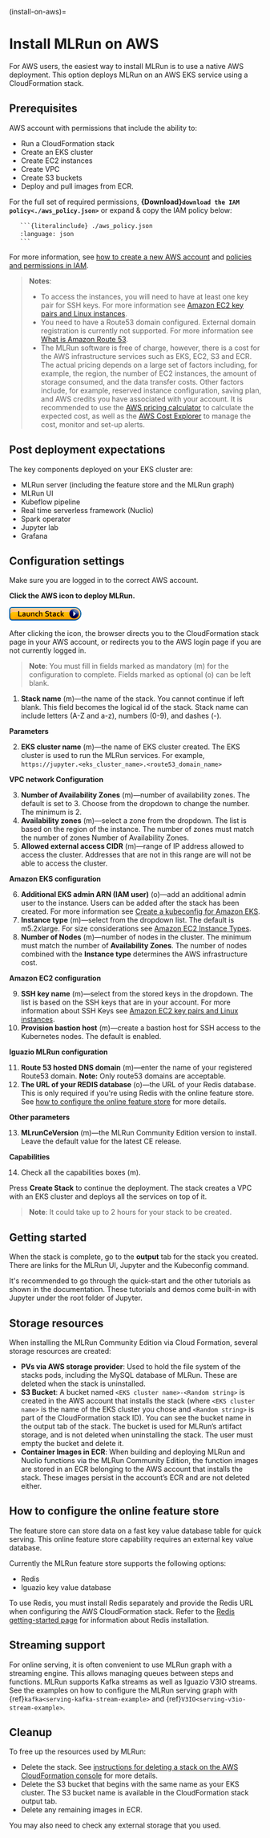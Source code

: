(install-on-aws)=
# Install MLRun on AWS

For AWS users, the easiest way to install MLRun is to use a native AWS deployment. This option deploys MLRun on an AWS EKS service using a CloudFormation stack.

## Prerequisites

AWS account with permissions that include the ability to: 

- Run a CloudFormation stack
- Create an EKS cluster
- Create EC2 instances
- Create VPC
- Create S3 buckets
- Deploy and pull images from ECR.

For the full set of required permissions, **{Download}`download the IAM policy<./aws_policy.json>`** or expand & copy the IAM policy below: 

````{dropdown} show the IAM policy
   ```{literalinclude} ./aws_policy.json
   :language: json
   ```
````

  For more information, see [how to create a new AWS account](https://aws.amazon.com/premiumsupport/knowledge-center/create-and-activate-aws-account/) and [policies and permissions in IAM](https://docs.aws.amazon.com/IAM/latest/UserGuide/access_policies.html).

> **Notes**:
> - To access the instances, you will need to have at least one key pair for SSH keys. For more information see [Amazon EC2 key pairs and Linux instances](https://docs.aws.amazon.com/AWSEC2/latest/UserGuide/ec2-key-pairs.html).
> - You need to have a Route53 domain configured. External domain registration is currently not supported. For more information see [What is Amazon Route 53](https://docs.aws.amazon.com/Route53/latest/DeveloperGuide/Welcome.html).
> - The MLRun software is free of charge, however, there is a cost for the AWS infrastructure services such as EKS, EC2, S3 and ECR. The actual pricing depends on a large set of factors including, for example, the region, the number of EC2 instances, the amount of storage consumed, and the data transfer costs. Other factors include, for example, reserved instance configuration, saving plan, and AWS credits you have associated with your account. It is recommended to use the [AWS pricing calculator](https://calculator.aws) to calculate the expected cost, as well as the [AWS Cost Explorer](https://aws.amazon.com/aws-cost-management/aws-cost-explorer/) to manage the cost, monitor and set-up alerts.

## Post deployment expectations

The key components deployed on your EKS cluster are:

- MLRun server (including the feature store and the MLRun graph)
- MLRun UI
- Kubeflow pipeline
- Real time serverless framework (Nuclio)
- Spark operator
- Jupyter lab
- Grafana

## Configuration settings

Make sure you are logged in to the correct AWS account.

**Click the AWS icon to deploy MLRun.**

<a href="https://us-east-1.console.aws.amazon.com/cloudformation/home?region=us-east-1#/stacks/quickcreate?templateUrl=https%3A%2F%2Fmlrun-ce-cfn.s3.us-east-2.amazonaws.com%2Fquickstart-amazon-eks%2Ftemplates%2Figuazio-mlrun-kit-entrypoint-new-vpc.template.yaml&stackName=MLrun-community&param_AdditionalEKSAdminUserArn=&param_AvailabilityZones%5B%5D=&param_ClusterDomain=&param_DeployMLRunKit=true&param_EKSClusterName=&param_KeyPairName=&param_MLrunKitVersion=&param_NodeInstanceFamily=Standard&param_NodeInstanceType=m5.2xlarge&param_NumberOfAZs=3&param_NumberOfNodes=3&param_ProvisionBastionHost=Disabled&param_RegistryDomainName=index.docker.io&param_RegistryEmail=&param_RegistrySuffix=%2Fv1%2F&param_RegistryUsername=&param_RemoteAccessCIDR="><img src="../_static/images/aws_launch_stack.png"></img></a>

After clicking the icon, the browser directs you to the CloudFormation stack page in your AWS account, or redirects you to the AWS login page if you are not currently logged in.

> **Note**: You must fill in fields marked as mandatory (m) for the configuration to complete. Fields marked as optional (o) can be left blank.

1. **Stack name** (m)&mdash;the name of the stack. You cannot continue if left blank. This field becomes the logical id of the stack. Stack name can include letters (A-Z and a-z), numbers (0-9), and dashes (-).

**Parameters**

2. **EKS cluster name** (m)&mdash;the name of EKS cluster created. The EKS cluster is used to run the MLRun services. For example, `https://jupyter.<eks_cluster_name>.<route53_domain_name>`

**VPC network Configuration**

3. **Number of Availability Zones** (m)&mdash;number of availability zones. The default is set to 3. Choose from the dropdown to change the number. The minimum is 2.
4. **Availability zones** (m)&mdash;select a zone from the dropdown. The list is based on the region of the instance. The number of zones must match the number of zones Number of Availability Zones.
5. **Allowed external access CIDR** (m)&mdash;range of IP address allowed to access the cluster. Addresses that are not in this range are will not be able to access the cluster.

**Amazon EKS configuration**

6. **Additional EKS admin ARN (IAM user)** (o)&mdash;add an additional admin user to the instance. Users can be added after the stack has been created. For more information see [Create a kubeconfig for Amazon EKS](https://docs.aws.amazon.com/eks/latest/userguide/create-kubeconfig.html).
7. **Instance type** (m)&mdash;select from the dropdown list. The default is m5.2xlarge. For size considerations see [Amazon EC2 Instance Types](https://aws.amazon.com/ec2/instance-types/).
8. **Number of Nodes** (m)&mdash;number of nodes in the cluster. The minimum must match the number of **Availability Zones**. The number of nodes combined with the **Instance type** determines the AWS infrastructure cost. 

**Amazon EC2 configuration**

9. **SSH key name** (m)&mdash;select from the stored keys in the dropdown. The list is based on the SSH keys that are in your account. For more information about SSH Keys see [Amazon EC2 key pairs and Linux instances](https://docs.aws.amazon.com/AWSEC2/latest/UserGuide/ec2-key-pairs.html).
10. **Provision bastion host** (m)&mdash;create a bastion host for SSH access to the Kubernetes nodes. The default is enabled.


**Iguazio MLRun configuration**

11. **Route 53 hosted DNS domain** (m)&mdash;enter the name of your registered Route53 domain. **Note:** Only route53 domains are acceptable.
12. **The URL of your REDIS database** (o)&mdash;the URL of your Redis database. This is only required if you're using Redis with the online feature store. See [how to configure the online feature store](#configure-online-feature-store) for more details.

**Other parameters**

13. **MLrunCeVersion** (m)&mdash;the MLRun Community Edition version to install. Leave the default value for the latest CE release.

**Capabilities**

14. Check all the capabilities boxes (m).

Press **Create Stack** to continue the deployment.
The stack creates a VPC with an EKS cluster and deploys all the services on top of it.

> **Note**: It could take up to 2 hours for your stack to be created.

## Getting started
When the stack is complete, go to the **output** tab for the stack you created. There are links for the MLRun UI, Jupyter and the Kubeconfig command.

It's recommended to go through the quick-start and the other tutorials as shown in the documentation. These tutorials and demos come built-in with Jupyter under the root folder of Jupyter.

## Storage resources

When installing the MLRun Community Edition via Cloud Formation, several storage resources are created:

- **PVs via AWS storage provider**: Used to hold the file system of the stacks pods, including the MySQL database of MLRun. These are deleted when the stack is uninstalled.
- **S3 Bucket**: A bucket named `<EKS cluster name>-<Random string>` is created in the AWS account that installs the stack (where `<EKS cluster name>` is the name of the EKS cluster you chose and `<Random string>` is part of the CloudFormation stack ID). You can see the bucket name in the output tab of the stack. The bucket is used for MLRun’s artifact storage, and is not deleted when uninstalling the stack. The user must empty the bucket and delete it.
- **Container Images in ECR**: When building and deploying MLRun and Nuclio functions via the MLRun Community Edition, the function images are stored in an ECR belonging to the AWS account that installs the stack. These images persist in the account’s ECR and are not deleted either.

<a id="configure-online-feature-store"/>

## How to configure the online feature store

The feature store can store data on a fast key value database table for quick serving. This online feature store capability requires an external key value database.

Currently the MLRun feature store supports the following options:
- Redis 
- Iguazio key value database
  
To use Redis, you must install Redis separately and provide the Redis URL when configuring the AWS CloudFormation stack. Refer to the [Redis getting-started page](https://redis.io/docs/getting-started/) for information about Redis installation.

## Streaming support

For online serving, it is often convenient to use MLRun graph with a streaming engine. This allows managing queues between steps and functions. 
MLRun supports Kafka streams as well as Iguazio V3IO streams. 
See the examples on how to configure the MLRun serving graph with {ref}`kafka<serving-kafka-stream-example>` and {ref}`V3IO<serving-v3io-stream-example>`.

## Cleanup

To free up the resources used by MLRun:

- Delete the stack. See [instructions for deleting a stack on the AWS CloudFormation console](https://docs.aws.amazon.com/AWSCloudFormation/latest/UserGuide/cfn-console-delete-stack.html) for more details.
- Delete the S3 bucket that begins with the same name as your EKS cluster. The S3 bucket name is available in the CloudFormation stack output tab.
- Delete any remaining images in ECR.

You may also need to check any external storage that you used.
